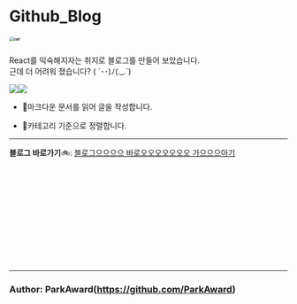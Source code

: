 # Github_Blog

#####        <img align="center" src="https://user-images.githubusercontent.com/101157141/174781426-f81b7845-99e7-465f-9c52-68f5c576f28a.gif" alt="cat" style="zoom:50%;" />

React를 익숙해지자는 취지로 블로그를 만들어 보았습니다.<br/>
근데 더 어려워 졌습니다? ( ´･･)ﾉ(._.`)



<img src="https://img.shields.io/badge/Gatsby-663399?style=for-the-badge&logo=Gatsby&logoColor=white"><img src="https://img.shields.io/badge/Chakra UI-319795?style=for-the-badge&logo=Chakra UI&logoColor=white">



- 📰마크다운 문서를 읽어 글을 작성합니다.

- 🛒카테고리 기준으로 정렬합니다.



---

**블로그 바로가기**🚲:   [블로그으으으으 바로오오오오오오오 가으으으아기](https://parkaward.github.io)
<br/>

<br/>

<br/>

<br/>

<br/>

<br/>

<br/>

<br/>

<br/>

<br/>

<br/>

---

### Author: ParkAward(https://github.com/ParkAward)
